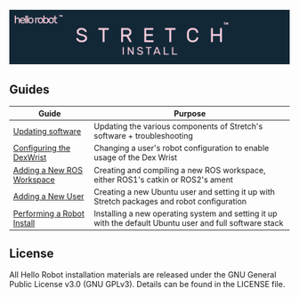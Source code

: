 ![](./docs/images/banner.png)

## Guides

| Guide                                       | Purpose                                                                    |
| ------------------------------------------- | -------------------------------------------------------------------------- |
| [Updating software](./docs/updating_software.md) | Updating the various components of Stretch's software + troubleshooting |
| [Configuring the DexWrist](https://docs.hello-robot.com/0.1/dex_wrist_user_guide/#appendix-installation-and-configuration) | Changing a user's robot configuration to enable usage of the Dex Wrist |
| [Adding a New ROS Workspace](./docs/ros_workspace.md) | Creating and compiling a new ROS workspace, either ROS1's catkin or ROS2's ament |
| [Adding a New User](./docs/add_new_user.md) | Creating a new Ubuntu user and setting it up with Stretch packages and robot configuration |
| [Performing a Robot Install](./docs/robot_install.md) | Installing a new operating system and setting it up with the default Ubuntu user and full software stack |

## License

All Hello Robot installation materials are released under the GNU General Public License v3.0 (GNU GPLv3). Details can be found in the LICENSE file.
